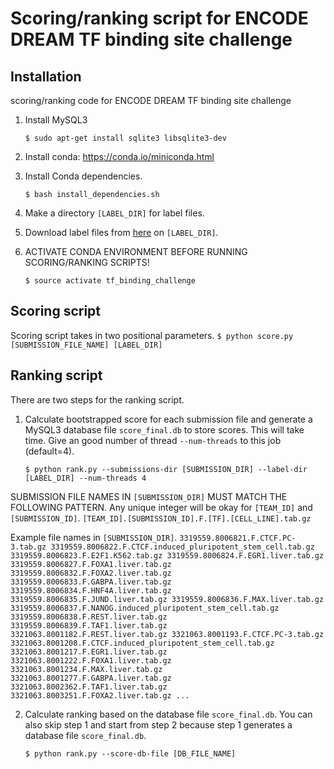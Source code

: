 # Scoring/ranking script for ENCODE DREAM TF binding site challenge

## Installation

scoring/ranking code for ENCODE DREAM TF binding site challenge

1) Install MySQL3
	```
	$ sudo apt-get install sqlite3 libsqlite3-dev
	```

2) Install conda: https://conda.io/miniconda.html

3) Install Conda dependencies.
	```
	$ bash install_dependencies.sh
	```

4) Make a directory `[LABEL_DIR]` for label files.
5) Download label files from [here](https://www.synapse.org/#!Synapse:syn10164048) on `[LABEL_DIR]`.

6) ACTIVATE CONDA ENVIRONMENT BEFORE RUNNING SCORING/RANKING SCRIPTS!
	```
	$ source activate tf_binding_challenge
	```

## Scoring script
Scoring script takes in two positional parameters.
	```
	$ python score.py [SUBMISSION_FILE_NAME] [LABEL_DIR]
	```

## Ranking script
There are two steps for the ranking script.

1) Calculate bootstrapped score for each submission file and generate a MySQL3 database file `score_final.db` to store scores. This will take time. Give an good number of thread `--num-threads` to this job (default=4).
	```
	$ python rank.py --submissions-dir [SUBMISSION_DIR] --label-dir [LABEL_DIR] --num-threads 4
	```

SUBMISSION FILE NAMES IN `[SUBMISSION_DIR]` MUST MATCH THE FOLLOWING PATTERN. Any unique integer will be okay for `[TEAM_ID]` and `[SUBMISSION_ID]`.
	```
	[TEAM_ID].[SUBMISSION_ID].F.[TF].[CELL_LINE].tab.gz
	```

Example file names in `[SUBMISSION_DIR]`.
	```
	3319559.8006821.F.CTCF.PC-3.tab.gz
	3319559.8006822.F.CTCF.induced_pluripotent_stem_cell.tab.gz
	3319559.8006823.F.E2F1.K562.tab.gz
	3319559.8006824.F.EGR1.liver.tab.gz
	3319559.8006827.F.FOXA1.liver.tab.gz
	3319559.8006832.F.FOXA2.liver.tab.gz
	3319559.8006833.F.GABPA.liver.tab.gz
	3319559.8006834.F.HNF4A.liver.tab.gz
	3319559.8006835.F.JUND.liver.tab.gz
	3319559.8006836.F.MAX.liver.tab.gz
	3319559.8006837.F.NANOG.induced_pluripotent_stem_cell.tab.gz
	3319559.8006838.F.REST.liver.tab.gz
	3319559.8006839.F.TAF1.liver.tab.gz
	3321063.8001182.F.REST.liver.tab.gz
	3321063.8001193.F.CTCF.PC-3.tab.gz
	3321063.8001208.F.CTCF.induced_pluripotent_stem_cell.tab.gz
	3321063.8001217.F.EGR1.liver.tab.gz
	3321063.8001222.F.FOXA1.liver.tab.gz
	3321063.8001234.F.MAX.liver.tab.gz
	3321063.8001277.F.GABPA.liver.tab.gz
	3321063.8002362.F.TAF1.liver.tab.gz
	3321063.8003251.F.FOXA2.liver.tab.gz
	...
	```

2) Calculate ranking based on the database file `score_final.db`. You can also skip step 1 and start from step 2 because step 1 generates a database file `score_final.db`.
	```
	$ python rank.py --score-db-file [DB_FILE_NAME]
	```
